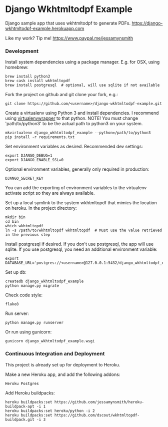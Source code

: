 # Django Wkhtmltodpf Example

Django sample app that uses wkhtmltodpf to generate PDFs.
https://django-wkhtmltodpf-example.herokuapp.com


Like my work? Tip me! https://www.paypal.me/jessamynsmith


### Development

Install system dependencies using a package manager. E.g. for OSX, using homebrew:

    brew install python3
    brew cask install wkhtmltopdf
    brew install postgresql  # optional, will use sqlite if not available

Fork the project on github and git clone your fork, e.g.:

    git clone https://github.com/<username>/django-wkhtmltodpf-example.git

Create a virtualenv using Python 3 and install dependencies. I recommend using [virtualenvwrapper](https://virtualenvwrapper.readthedocs.org/en/latest/install.html#basic-installation) to that python. NOTE! You must change 'path/to/python3'
to be the actual path to python3 on your system.

    mkvirtualenv django_wkhtmltodpf_example --python=/path/to/python3
    pip install -r requirements.txt

Set environment variables as desired. Recommended dev settings:

    export DJANGO_DEBUG=1
    export DJANGO_ENABLE_SSL=0

Optional environment variables, generally only required in production:

    DJANGO_SECRET_KEY
    
You can add the exporting of environment variables to the virtualenv activate script so they are always available.

Set up a local symlink to the system wkhtmltopdf that mimics the location on heroku. In the project directory:

    mkdir bin
    cd bin
    which wkhtmltopdf
    ln -s /path/to/wkhtmltopdf wkhtmltopdf  # Must use the value retrieved in the previous step

Install postgresql if desired. If you don't use postgresql, the app will use sqlite. If you use postgresql, you need an additional environment variable:

    export DATABASE_URL='postgres://<username>@127.0.0.1:5432/django_wkhtmltodpf_example'

Set up db:

    createdb django_wkhtmltodpf_example
    python manage.py migrate

Check code style:

    flake8

Run server:

    python manage.py runserver
    
Or run using gunicorn:

    gunicorn django_wkhtmltodpf_example.wsgi

### Continuous Integration and Deployment

This project is already set up for deployment to Heroku.

Make a new Heroku app, and add the following addons:

    Heroku Postgres
    
Add Heroku buildpacks:

    heroku buildpacks:set https://github.com/jessamynsmith/heroku-buildpack-apt -i 1
    heroku buildpacks:set heroku/python -i 2
    heroku buildpacks:set https://github.com/dscout/wkhtmltopdf-buildpack.git -i 3

	